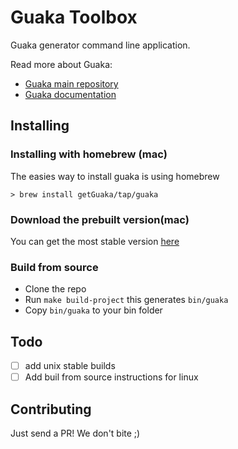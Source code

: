 # Guaka Toolbox

Guaka generator command line application.

Read more about Guaka:

- [Guaka main repository](https://github.com/oarrabi/Guaka)
- [Guaka documentation](docs.getguaka.com)

## Installing

### Installing with homebrew (mac)
The easies way to install guaka is using homebrew

```
> brew install getGuaka/tap/guaka
```

### Download the prebuilt version(mac)
You can get the most stable version [here](https://github.com/getGuaka/Guaka-Toolbox/releases)

### Build from source

- Clone the repo
- Run `make build-project` this generates `bin/guaka`
- Copy `bin/guaka` to your bin folder

## Todo

- [ ] add unix stable builds
- [ ] Add buil from source instructions for linux

## Contributing

Just send a PR! We don't bite ;)
